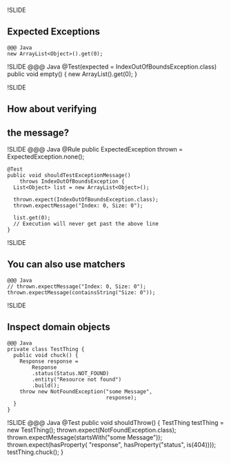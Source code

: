 !SLIDE
## Expected Exceptions
	@@@ Java
	new ArrayList<Object>().get(0);

!SLIDE
	@@@ Java
	@Test(expected = IndexOutOfBoundsException.class)
	public void empty() {
	  new ArrayList<Object>().get(0);
	}

!SLIDE
## How about verifying
## the message?

!SLIDE
	@@@ Java
	@Rule
	public ExpectedException thrown =
	        ExpectedException.none();

	@Test
	public void shouldTestExceptionMessage()
	    throws IndexOutOfBoundsException {
	  List<Object> list = new ArrayList<Object>();

	  thrown.expect(IndexOutOfBoundsException.class);
	  thrown.expectMessage("Index: 0, Size: 0");

	  list.get(0);
	  // Execution will never get past the above line
	}

!SLIDE
## You can also use matchers
	@@@ Java
	// thrown.expectMessage("Index: 0, Size: 0");
	thrown.expectMessage(containsString("Size: 0"));

!SLIDE
## Inspect domain objects
	@@@ Java
	private class TestThing {
	  public void chuck() {
	    Response response =
	        Response
            .status(Status.NOT_FOUND)
            .entity("Resource not found")
            .build();
	    throw new NotFoundException("some Message",
	                                response);
	  }
	}

!SLIDE
	@@@ Java
	@Test
	public void shouldThrow() {
	  TestThing testThing = new TestThing();
	  thrown.expect(NotFoundException.class);
	  thrown.expectMessage(startsWith("some Message"));
	  thrown.expect(hasProperty(
	                  "response",
	                  hasProperty("status", is(404))));
	  testThing.chuck();
	}
